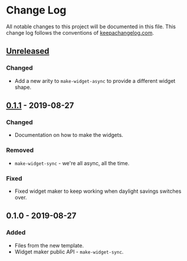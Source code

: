 # Change Log
All notable changes to this project will be documented in this file. This change log follows the conventions of [keepachangelog.com](http://keepachangelog.com/).

## [Unreleased]
### Changed
- Add a new arity to `make-widget-async` to provide a different widget shape.

## [0.1.1] - 2019-08-27
### Changed
- Documentation on how to make the widgets.

### Removed
- `make-widget-sync` - we're all async, all the time.

### Fixed
- Fixed widget maker to keep working when daylight savings switches over.

## 0.1.0 - 2019-08-27
### Added
- Files from the new template.
- Widget maker public API - `make-widget-sync`.

[Unreleased]: https://github.com/your-name/estudo-clojure/compare/0.1.1...HEAD
[0.1.1]: https://github.com/your-name/estudo-clojure/compare/0.1.0...0.1.1
